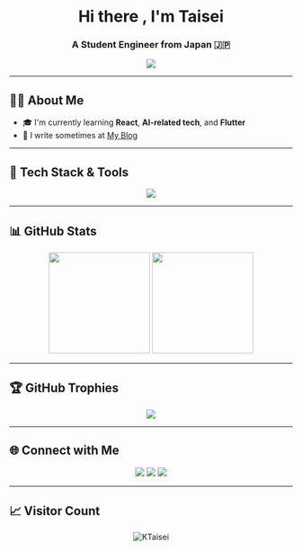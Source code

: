 <!-- プロフィールタイトル -->
<h1 align="center">Hi there , I'm Taisei</h1>
<h3 align="center">A Student Engineer from Japan 🇯🇵</h3>

<p align="center">
  <img src="https://readme-typing-svg.herokuapp.com?font=Fira+Code&size=24&pause=1000&color=58A6FF&center=true&vCenter=true&width=435&lines=Engineering+Student;React+%7C+Flutter+%7C+Python;Always+learning+new+things!" />
</p>

---

## 🧑‍💻 About Me

- 🎓 I'm currently learning  **React**, **AI-related tech**, and **Flutter**
- 📝 I write sometimes at [My Blog](https://ktaisei.xsrv.jp/blog/)

---

## 🔧 Tech Stack & Tools

<p align="center">
  <img src="https://skillicons.dev/icons?i=react,flutter,dart,js,py,html,css,tailwind,github,vscode" />
</p>

---

## 📊 GitHub Stats

<div align="center">
  <img height="180em" src="https://github-readme-stats.vercel.app/api?username=KTaisei&show_icons=true&theme=tokyonight" />
  <img height="180em" src="https://github-readme-streak-stats.herokuapp.com/?user=KTaisei&theme=tokyonight" />
</div>

---

## 🏆 GitHub Trophies

<p align="center">
  <img src="https://github-profile-trophy.vercel.app/?username=KTaisei&theme=tokyonight&column=7" />
</p>

---

## 🌐 Connect with Me

<p align="center">
  <a href="https://x.com/Yasumasascience"><img src="https://img.shields.io/badge/X-1DA1F2?style=for-the-badge&logo=twitter&logoColor=white"/></a>
  <a href="https://ktaisei.xsrv.jp/official"><img src="https://img.shields.io/badge/Website-000000?style=for-the-badge&logo=About.me&logoColor=white"/></a>
  <a href="mathlike.science@gmail.com"><img src="https://img.shields.io/badge/Email-D14836?style=for-the-badge&logo=gmail&logoColor=white"/></a>
</p>

---

## 📈 Visitor Count

<p align="center">
  <img src="https://komarev.com/ghpvc/?username=KTaisei&label=Profile+Views&color=blue&style=flat" alt="KTaisei" />
</p>
